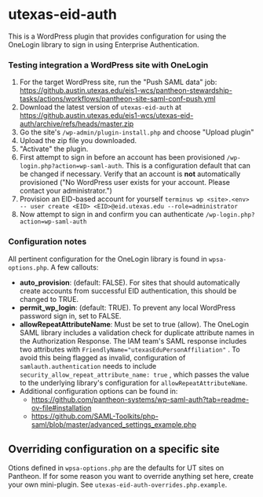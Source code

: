 # utexas-eid-auth

This is a WordPress plugin that provides configuration for using the OneLogin library to sign in using Enterprise Authentication.

### Testing integration a WordPress site with OneLogin
1. For the target WordPress site, run the "Push SAML data" job: https://github.austin.utexas.edu/eis1-wcs/pantheon-stewardship-tasks/actions/workflows/pantheon-site-saml-conf-push.yml
1. Download the latest version of `utexas-eid-auth` at https://github.austin.utexas.edu/eis1-wcs/utexas-eid-auth/archive/refs/heads/master.zip
2. Go the site's `/wp-admin/plugin-install.php` and choose "Upload plugin"
3. Upload the zip file you downloaded.
4. "Activate" the plugin.
6. First attempt to sign in before an account has been provisioned `/wp-login.php?action=wp-saml-auth`. This is a configuration default that can be changed if necessary. Verify that an account is **not** automatically provisioned ("No WordPress user exists for your account. Please contact your administrator.")
3. Provision an EID-based account for yourself `terminus wp <site>.<env> -- user create <EID> <EID>@eid.utexas.edu --role=administrator`
4. Now attempt to sign in and confirm you can authenticate `/wp-login.php?action=wp-saml-auth`

### Configuration notes
All pertinent configuration for the OneLogin library is found in `wpsa-options.php`. A few callouts:

- **auto_provision**: (default: FALSE). For sites that should automatically create accounts from successful EID authentication, this should be changed to TRUE.
- **permit_wp_login**: (default: TRUE). To prevent any local WordPress password sign in, set to FALSE.
- **allowRepeatAttributeName**: Must be set to true (allow). The OneLogin SAML library includes a validation check for duplicate attribute names in the Authorization Response. The IAM team's SAML response includes two attributes with `FriendlyName="utexasEduPersonAffiliation"` . To avoid this being flagged as invalid, configuration of `samlauth.authentication` needs to include `security_allow_repeat_attribute_name: true` , which passes the value to the underlying library's configuration for `allowRepeatAttributeName`.
- Additional configuration options can be found in:
  -  https://github.com/pantheon-systems/wp-saml-auth?tab=readme-ov-file#installation
  - https://github.com/SAML-Toolkits/php-saml/blob/master/advanced_settings_example.php

## Overriding configuration on a specific site
Otions defined in `wpsa-options.php` are the defaults for UT sites on Pantheon. If for some reason you want to override anything set here, create your own mini-plugin. See `utexas-eid-auth-overrides.php.example`.

